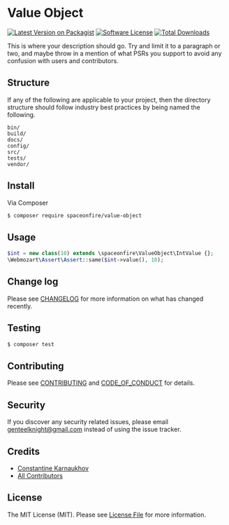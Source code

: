 # Value Object

[![Latest Version on Packagist][ico-version]][link-packagist]
[![Software License][ico-license]](LICENSE.md)
[![Total Downloads][ico-downloads]][link-downloads]

This is where your description should go. Try and limit it to a paragraph or two, and maybe throw in a mention of what
PSRs you support to avoid any confusion with users and contributors.

## Structure

If any of the following are applicable to your project, then the directory structure should follow industry best practices by being named the following.

```
bin/
build/
docs/
config/
src/
tests/
vendor/
```

## Install

Via Composer

```bash
$ composer require spaceonfire/value-object
```

## Usage

```php
$int = new class(10) extends \spaceonfire\ValueObject\IntValue {};
\Webmozart\Assert\Assert::same($int->value(), 10);
```

## Change log

Please see [CHANGELOG](CHANGELOG.md) for more information on what has changed recently.

## Testing

```bash
$ composer test
```

## Contributing

Please see [CONTRIBUTING](CONTRIBUTING.md) and [CODE_OF_CONDUCT](CODE_OF_CONDUCT.md) for details.

## Security

If you discover any security related issues, please email genteelknight@gmail.com instead of using the issue tracker.

## Credits

- [Constantine Karnaukhov][link-author]
- [All Contributors][link-contributors]

## License

The MIT License (MIT). Please see [License File](LICENSE.md) for more information.

[ico-version]: https://img.shields.io/packagist/v/spaceonfire/value-object.svg?style=flat-square
[ico-license]: https://img.shields.io/badge/license-MIT-brightgreen.svg?style=flat-square
[ico-downloads]: https://img.shields.io/packagist/dt/spaceonfire/value-object.svg?style=flat-square

[link-packagist]: https://packagist.org/packages/spaceonfire/value-object
[link-downloads]: https://packagist.org/packages/spaceonfire/value-object
[link-author]: https://github.com/hustlahusky
[link-contributors]: ../../contributors
